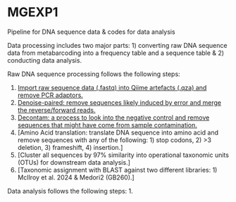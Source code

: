 # MGEXP1
Pipeline for DNA sequence data &amp; codes for data analysis 


Data processing includes two major parts: 1) converting raw DNA sequence data from metabarcoding into a frequency table and a sequence table & 2) conducting data analysis.

Raw DNA sequence processing follows the following steps:
1. [Import raw sequence data (.fastq) into Qiime artefacts (.qza) and remove PCR adaptors.](https://github.com/zhongyuewan/MGEXP1/blob/main/1_code/1.1_importAndCutAdapt.sh)
2. [Denoise-paired: remove sequences likely induced by error and merge the reverse/forward reads.](https://github.com/zhongyuewan/MGEXP1/blob/main/1_code/1.2_denoiseAndPair.sh)
3. [Decontam: a process to look into the negative control and remove sequences that might have come from sample contamination.](https://github.com/zhongyuewan/MGEXP1/blob/main/1_code/1.3_decontam.r)
4. [Amino Acid translation: translate DNA sequence into amino acid and remove sequences with any of the following: 1) stop codons, 2) >3 deletion, 3) frameshift, 4) insertion.]
5. [Cluster all sequences by 97% similarity into operational taxonomic units (OTUs) for downstream data analysis.]
6. [Taxonomic assignment with BLAST against two different libraries: 1) McIlroy et al. 2024 & Medori2 (GB260).]

Data analysis follows the following steps: 
1. 
